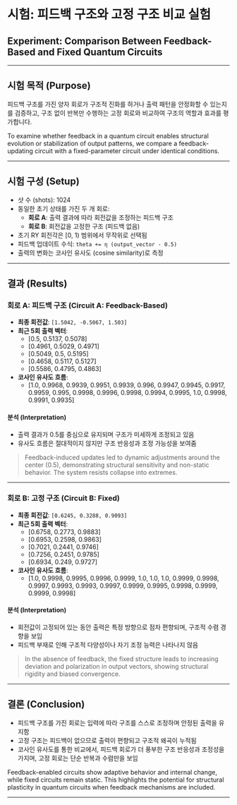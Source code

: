 # 시험: 피드백 구조와 고정 구조 비교 실험  
## Experiment: Comparison Between Feedback-Based and Fixed Quantum Circuits

---

## 시험 목적 (Purpose)

피드백 구조를 가진 양자 회로가 구조적 진화를 하거나 출력 패턴을 안정화할 수 있는지를 검증하고, 구조 없이 반복만 수행하는 고정 회로와 비교하여 구조의 역할과 효과를 평가합니다.

To examine whether feedback in a quantum circuit enables structural evolution or stabilization of output patterns, we compare a feedback-updating circuit with a fixed-parameter circuit under identical conditions.

---

## 시험 구성 (Setup)

- 샷 수 (shots): 1024
- 동일한 초기 상태를 가진 두 개 회로:
  - **회로 A**: 출력 결과에 따라 회전값을 조정하는 피드백 구조
  - **회로 B**: 회전값을 고정한 구조 (피드백 없음)
- 초기 RY 회전각은 [0, 1) 범위에서 무작위로 선택됨
- 피드백 업데이트 수식: `theta += η (output_vector - 0.5)`
- 출력의 변화는 코사인 유사도 (cosine similarity)로 측정

---

## 결과 (Results)

### 회로 A: 피드백 구조 (Circuit A: Feedback-Based)
- **최종 회전값**: `[1.5042, -0.5067, 1.503]`
- **최근 5회 출력 벡터**:
  - [0.5, 0.5137, 0.5078]
  - [0.4961, 0.5029, 0.4971]
  - [0.5049, 0.5, 0.5195]
  - [0.4658, 0.5117, 0.5127]
  - [0.5586, 0.4795, 0.4863]
- **코사인 유사도 흐름**:
  - [1.0, 0.9968, 0.9939, 0.9951, 0.9939, 0.996, 0.9947, 0.9945, 0.9917, 0.9959, 0.995, 0.9998, 0.9996, 0.9998, 0.9994, 0.9995, 1.0, 0.9998, 0.9991, 0.9935]

#### 분석 (Interpretation)
- 출력 결과가 0.5를 중심으로 유지되며 구조가 미세하게 조정되고 있음
- 유사도 흐름은 절대적이지 않지만 구조 반응성과 조정 가능성을 보여줌

> Feedback-induced updates led to dynamic adjustments around the center (0.5), demonstrating structural sensitivity and non-static behavior. The system resists collapse into extremes.

---

### 회로 B: 고정 구조 (Circuit B: Fixed)
- **최종 회전값**: `[0.6245, 0.3288, 0.9093]`
- **최근 5회 출력 벡터**:
  - [0.6758, 0.2773, 0.9883]
  - [0.6953, 0.2598, 0.9863]
  - [0.7021, 0.2441, 0.9746]
  - [0.7256, 0.2451, 0.9785]
  - [0.6934, 0.249, 0.9727]
- **코사인 유사도 흐름**:
  - [1.0, 0.9998, 0.9995, 0.9996, 0.9999, 1.0, 1.0, 1.0, 0.9999, 0.9998, 0.9997, 0.9993, 0.9993, 0.9997, 0.9999, 0.9995, 0.9998, 0.9999, 0.9999, 0.9998]

#### 분석 (Interpretation)
- 회전값이 고정되어 있는 동안 출력은 특정 방향으로 점차 편향되며, 구조적 수렴 경향을 보임
- 피드백 부재로 인해 구조적 다양성이나 자기 조정 능력은 나타나지 않음

> In the absence of feedback, the fixed structure leads to increasing deviation and polarization in output vectors, showing structural rigidity and biased convergence.

---

## 결론 (Conclusion)

- 피드백 구조를 가진 회로는 입력에 따라 구조를 스스로 조정하며 안정된 출력을 유지함
- 고정 구조는 피드백이 없으므로 출력이 편향되고 구조적 왜곡이 누적됨
- 코사인 유사도를 통한 비교에서, 피드백 회로가 더 풍부한 구조 반응성과 조정성을 가지며, 고정 회로는 단순 반복과 수렴만을 보임

Feedback-enabled circuits show adaptive behavior and internal change, while fixed circuits remain static. This highlights the potential for structural plasticity in quantum circuits when feedback mechanisms are included.

---

